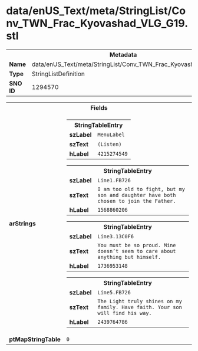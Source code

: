 <h1>data/enUS_Text/meta/StringList/Conv_TWN_Frac_Kyovashad_VLG_G19.stl</h1><table><tr><th colspan="100%">Metadata</th></tr><tr><td><b>Name</b></td><td>data/enUS_Text/meta/StringList/Conv_TWN_Frac_Kyovashad_VLG_G19.stl</td></tr><tr><td><b>Type</b></td><td>StringListDefinition</td></tr><tr><td><b>SNO ID</b></td><td>1294570</td></tr></table>

<table><tr><th colspan="100%">Fields</th></tr><tr><td><b>arStrings</b></td><td><table><tr><th colspan="100%">StringTableEntry</th></tr><tr><td><b>szLabel</b></td><td><code>MenuLabel</code></td></tr><tr><td><b>szText</b></td><td><code>(Listen)</code></td></tr><tr><td><b>hLabel</b></td><td><code>4215274549</code></td></tr></table>


<table><tr><th colspan="100%">StringTableEntry</th></tr><tr><td><b>szLabel</b></td><td><code>Line1.FB726</code></td></tr><tr><td><b>szText</b></td><td><code>I am too old to fight, but my son and daughter have both chosen to join the Father.</code></td></tr><tr><td><b>hLabel</b></td><td><code>1568860206</code></td></tr></table>


<table><tr><th colspan="100%">StringTableEntry</th></tr><tr><td><b>szLabel</b></td><td><code>Line3.13C0F6</code></td></tr><tr><td><b>szText</b></td><td><code>You must be so proud. Mine doesn’t seem to care about anything but himself.</code></td></tr><tr><td><b>hLabel</b></td><td><code>1736953148</code></td></tr></table>


<table><tr><th colspan="100%">StringTableEntry</th></tr><tr><td><b>szLabel</b></td><td><code>Line5.FB726</code></td></tr><tr><td><b>szText</b></td><td><code>The Light truly shines on my family. Have faith. Your son will find his way.</code></td></tr><tr><td><b>hLabel</b></td><td><code>2439764786</code></td></tr></table>


</td></tr><tr><td><b>ptMapStringTable</b></td><td><code>0</code></td></tr></table>

